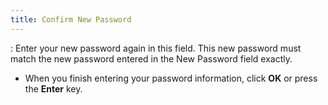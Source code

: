 ```yaml
---
title: Confirm New Password
---
```

: Enter your new password again in this field. This  new password must match the new password entered in the New Password field  exactly.

- When you finish  entering your password information, click **OK**  or press the **Enter** key.


